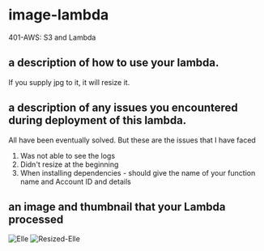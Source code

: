 # image-lambda
401-AWS: S3 and Lambda

## a description of how to use your lambda.
If you supply jpg to it, it will resize it.

## a description of any issues you encountered during deployment of this lambda.
All have been eventually solved. But these are the issues that I have faced
1. Was not able to see the logs
2. Didn't resize at the beginning
3. When installing dependencies - should give the name of your function name and Account ID and details

## an image and thumbnail that your Lambda processed
![Elle](Elle.jpg)
![Resized-Elle](resized-Elle.jpg)

